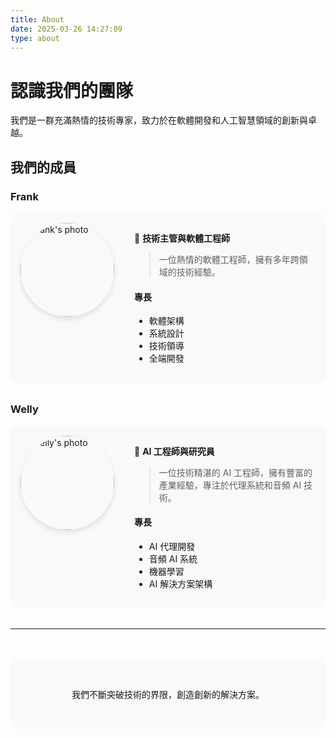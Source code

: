 ```yaml
---
title: About
date: 2025-03-26 14:27:09
type: about
---
```


<style>
.team-member {
    display: flex;
    margin-bottom: 2rem;
    padding: 1rem;
    background: #f8f9fa;
    border-radius: 12px;
}

.member-photo {
    width: 150px;
    height: 150px;
    margin-right: 2rem;
}

.member-photo img {
    width: 100%;
    height: 100%;
    object-fit: cover;
    border-radius: 50%;
    box-shadow: 0 4px 8px rgba(0,0,0,0.1);
}

.member-info {
    flex: 1;
}

.team-footer {
    text-align: center;
    margin-top: 3rem;
    padding: 2rem;
    background: #f8f9fa;
    border-radius: 12px;
}
</style>

# 認識我們的團隊

我們是一群充滿熱情的技術專家，致力於在軟體開發和人工智慧領域的創新與卓越。

## 我們的成員

### Frank
<div class="team-member">
<div class="member-photo">
    <img src="https://randomuser.me/api/portraits/men/32.jpg" alt="Frank's photo">
</div>
<div class="member-info">

🚀 **技術主管與軟體工程師**

> 一位熱情的軟體工程師，擁有多年跨領域的技術經驗。

#### 專長
- 軟體架構
- 系統設計
- 技術領導
- 全端開發

</div>
</div>

### Welly
<div class="team-member">
<div class="member-photo">
    <img src="https://randomuser.me/api/portraits/men/45.jpg" alt="Welly's photo">
</div>
<div class="member-info">

🤖 **AI 工程師與研究員**

> 一位技術精湛的 AI 工程師，擁有豐富的產業經驗，專注於代理系統和音頻 AI 技術。

#### 專長
- AI 代理開發
- 音頻 AI 系統
- 機器學習
- AI 解決方案架構

</div>
</div>

---

<div class="team-footer">
<p>我們不斷突破技術的界限，創造創新的解決方案。</p>
</div>
